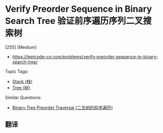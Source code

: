 # Verify Preorder Sequence in Binary Search Tree 验证前序遍历序列二叉搜索树

[255] [Medium]

- https://leetcode-cn.com/problems/verify-preorder-sequence-in-binary-search-tree/

Topic Tags:

- [Stack (栈)](https://leetcode-cn.com/tag/stack/)
- [Tree (树)](https://leetcode-cn.com/tag/tree/)

Similar Questions:

- [Binary Tree Preorder Traversal (二叉树的前序遍历)](https://leetcode-cn.com/problems/binary-tree-preorder-traversal/)

## 翻译
